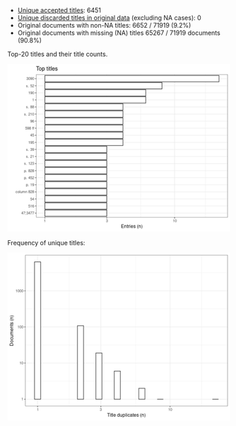 -   [Unique accepted titles](output.tables/title_accepted.csv): 6451
-   [Unique discarded titles in original
    data](output.tables/title_discarded.csv) (excluding NA cases): 0
-   Original documents with non-NA titles: 6652 / 71919 (9.2%)
-   Original documents with missing (NA) titles 65267 / 71919 documents
    (90.8%)

Top-20 titles and their title counts.

![plot of chunk summarytitle](figure/rmd_note_510c_summarytitle-1.png)

Frequency of unique titles:

![plot of chunk uniquetitles](figure/rmd_note_510c_uniquetitles-1.png)
